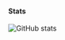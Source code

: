 #### Stats

![GitHub stats](https://github-readme-stats.vercel.app/api?username=andrenatal&theme=dark&show_icons=true)
